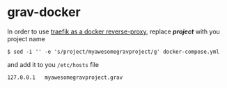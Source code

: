 # grav-docker

In order to use [traefik as a docker reverse-proxy](https://computerz.solutions/docker-compose-traefik/), replace *__project__* with you project name

```shell
$ sed -i '' -e 's/project/myawesomegravproject/g' docker-compose.yml
```

and add it to you `/etc/hosts` file

```
127.0.0.1   myawesomegravproject.grav
```
